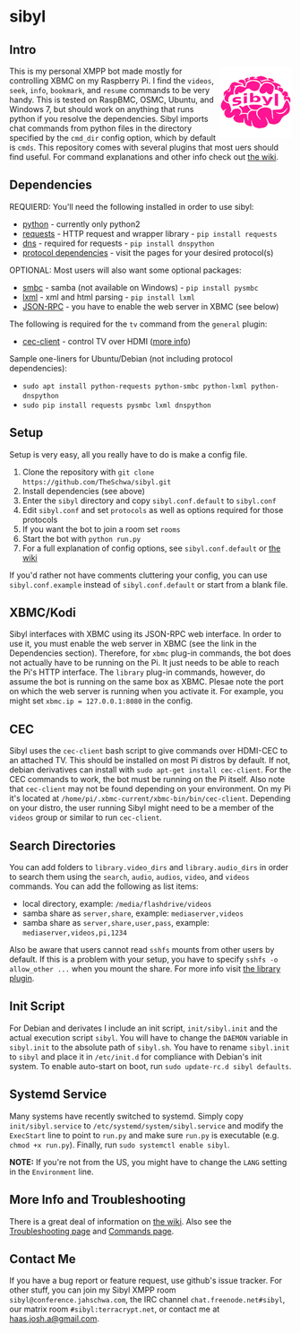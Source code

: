# sibyl

## Intro

<img align="right" src="sibyl_logo_small.png" />

This is my personal XMPP bot made mostly for controlling XBMC on my Raspberry
Pi. I find the `videos`, `seek`, `info`, `bookmark`, and `resume` commands to
be very handy. This is tested on RaspBMC, OSMC, Ubuntu, and Windows 7, but
should work on anything that runs python if you resolve the dependencies. Sibyl
imports chat commands from python files in the directory specified by the
`cmd_dir` config option, which by default is `cmds`. This repository comes with
several plugins that most uers should find useful. For command explanations and
other info check out [the wiki][wiki].

## Dependencies

REQUIERD: You'll need the following installed in order to use sibyl:

 - [python][python] - currently only python2
 - [requests][req] - HTTP request and wrapper library - `pip install requests`
 - [dns][dns] - required for requests - `pip install dnspython`
 - [protocol dependencies][proto] - visit the pages for your desired protocol(s)

OPTIONAL: Most users will also want some optional packages:

 - [smbc][samba] - samba (not available on Windows) - `pip install pysmbc`
 - [lxml][lxml] - xml and html parsing - `pip install lxml`
 - [JSON-RPC][json] - you have to enable the web server in XBMC (see below)

The following is required for the `tv` command from the `general` plugin:

 - [cec-client][cec] - control TV over HDMI ([more info][gen])

Sample one-liners for Ubuntu/Debian (not including protocol dependencies):

 - `sudo apt install python-requests python-smbc python-lxml python-dnspython`
 - `sudo pip install requests pysmbc lxml dnspython`

## Setup

Setup is very easy, all you really have to do is make a config file.

 1. Clone the repository with `git clone https://github.com/TheSchwa/sibyl.git`
 2. Install dependencies (see above)
 3. Enter the `sibyl` directory and copy `sibyl.conf.default` to `sibyl.conf`
 4. Edit `sibyl.conf` and set `protocols` as well as options required for those protocols
 5. If you want the bot to join a room set `rooms`
 6. Start the bot with `python run.py`
 7. For a full explanation of config options, see `sibyl.conf.default` or [the wiki][wiki]

If you'd rather not have comments cluttering your config, you can use
`sibyl.conf.example` instead of `sibyl.conf.default` or start from a blank file.

## XBMC/Kodi

Sibyl interfaces with XBMC using its JSON-RPC web interface. In
order to use it, you must enable the web server in XBMC (see the link in the
Dependencies section). Therefore, for `xbmc` plug-in commands, the bot does not
actually have to be running on the Pi. It just needs to be able to reach the
Pi's HTTP interface. The `library` plug-in commands, however, do assume the bot
is running on the same box as XBMC. Plesae note the port on which the web
server is running when you activate it. For example, you might set `xbmc.ip =
127.0.0.1:8080` in the config.

## CEC

Sibyl uses the `cec-client` bash script to give commands over HDMI-CEC
to an attached TV. This should be installed on most Pi distros by default. If
not, debian derivatives can install with `sudo apt-get install cec-client`. For
the CEC commands to work, the bot must be running on the Pi itself. Also note
that `cec-client` may not be found depending on your environment. On my Pi it's
located at `/home/pi/.xbmc-current/xbmc-bin/bin/cec-client`. Depending on your
distro, the user running Sibyl might need to be a member of the `videos` group
or similar to run `cec-client`.

## Search Directories

You can add folders to `library.video_dirs` and `library.audio_dirs` in
order to search them using the `search`, `audio`, `audios`, `video`, and
`videos` commands. You can add the following as list items:

  - local directory, example: `/media/flashdrive/videos`
  - samba share as `server,share`, example: `mediaserver,videos`
  - samba share as `server,share,user,pass`, example: `mediaserver,videos,pi,1234`


Also be aware that users cannot read `sshfs` mounts from other users by
default. If this is a problem with your setup, you have to specify `sshfs -o
allow_other ...` when you mount the share. For more info visit [the library
plugin][lib].

## Init Script

For Debian and derivates I include an init script, `init/sibyl.init` and the
actual execution script `sibyl`. You will have to change the `DAEMON` variable
in `sibyl.init` to the absolute path of `sibyl.sh`. You have to rename
`sibyl.init` to `sibyl` and place it in `/etc/init.d` for compliance with
Debian's init system. To enable auto-start on boot, run `sudo update-rc.d sibyl
defaults`.

## Systemd Service

Many systems have recently switched to systemd. Simply copy
`init/sibyl.service` to `/etc/systemd/system/sibyl.service` and modify the
`ExecStart` line to point to `run.py` and make sure `run.py` is executable
(e.g. `chmod +x run.py`). Finally, run `sudo systemctl enable sibyl`.

**NOTE:** If you're not from the US, you might have to change the
`LANG` setting in the `Environment` line.

## More Info and Troubleshooting

There is a great deal of information on [the wiki][wiki]. Also see the
[Troubleshooting page][trouble] and [Commands page][cmd].

## Contact Me

If you have a bug report or feature request, use github's issue tracker. For
other stuff, you can join my Sibyl XMPP room `sibyl@conference.jahschwa.com`,
the IRC channel `chat.freenode.net#sibyl`, our matrix room
`#sibyl:terracrypt.net`, or contact me at [haas.josh.a@gmail.com][mail].

 [wiki]: https://github.com/TheSchwa/sibyl/wiki
 [python]: https://www.python.org/downloads/
 [req]: http://docs.python-requests.org/en/latest/
 [samba]: https://bitbucket.org/nosklo/pysmbclient/src/057512c24175?at=default
 [cec]: http://libcec.pulse-eight.com/
 [gen]: https://github.com/TheSchwa/sibyl/wiki/General#dependencies
 [json]: http://kodi.wiki/view/Webserver#Enabling_the_webserver
 [mail]: mailto:haas.josh.a@gmail.com
 [lxml]: http://lxml.de/
 [dns]: http://www.dnspython.org/
 [proto]: https://github.com/TheSchwa/sibyl/wiki/Protocols
 [lib]: https://github.com/TheSchwa/sibyl/wiki/Library
 [trouble]: https://github.com/TheSchwa/sibyl/wiki/Troubleshooting
 [cmd]: https://github.com/TheSchwa/sibyl/wiki/Commands
